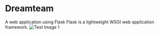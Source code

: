 # Dreamteam
A web application using Flask 
Flask is a lightweight WSGI web application framework.
![Test Image 1](3DTest.png)
